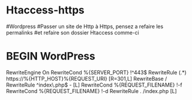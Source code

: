 # Htaccess-https

#Wordpress
#Passer un site de Http à Https, pensez a refaire les permalinks
#et refaire son dossier Htaccess comme-ci

# BEGIN WordPress
<IfModule mod_rewrite.c>
RewriteEngine On
RewriteCond %{SERVER_PORT} !^443$
RewriteRule (.*) https://%{HTTP_HOST}%{REQUEST_URI} [R=301,L]
RewriteBase /
RewriteRule ^index\.php$ - [L]
RewriteCond %{REQUEST_FILENAME} !-f
RewriteCond %{REQUEST_FILENAME} !-d
RewriteRule . /index.php [L]
</IfModule>
